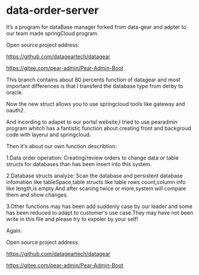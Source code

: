 # data-order-server
It’s a program for dataBase manager forked from data-gear and adpter to our team made springCloud program.

Open source project address:

https://github.com/datageartech/datagear

https://gitee.com/pear-admin/Pear-Admin-Boot

This branch contains about 80 percents function of datagear and most important differences is that I transferd the database type from derby to oracle.

Now the new struct allows you to use springcloud tools like gateway and oauth2.

And incording  to adapet to our portal website,I tried to use pearadmin program whitch has a fantistic function about creating front and backgroud code with layerui and springcloud.



Then it's about our own function describtion:

1.Data order operation: Creating/review orders to change data or table structs for databases than has been insert into this system.

2.Database structs analyze: Scan the database and persistent database infomation like tableSpace,table structs like table rows count,column info like length,is empty.And after scaning twice or more,system will compare them and show changes.

3.Other functions may has been add suddenly case by our leader and some has been reduced to adapt to customer's use case.They may have not been write in this file and please try to expoler by your self!

Again: 

Open source project address:

https://github.com/datageartech/datagear

https://gitee.com/pear-admin/Pear-Admin-Boot
